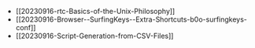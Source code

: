 
- [[20230916-rtc-Basics-of-the-Unix-Philosophy]]
- [[20230916-Browser--SurfingKeys--Extra-Shortcuts-b0o-surfingkeys-conf]]
- [[20230916-Script-Generation-from-CSV-Files]]
